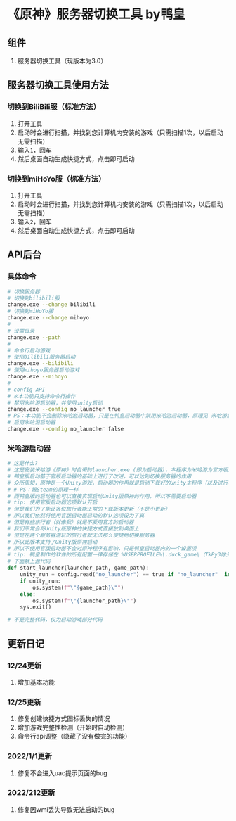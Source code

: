# 《原神》服务器切换工具 by鸭皇

## 组件
1. 服务器切换工具（现版本为3.0）
<!-- 2. 《原神》资源查询器（现版本为2.0） -->

## 服务器切换工具使用方法

### 切换到BiliBili服（标准方法）

1. 打开工具
2. 启动时会进行扫描，并找到您计算机内安装的游戏（只需扫描1次，以后启动无需扫描）
3. 输入`1`，回车
4. 然后桌面自动生成快捷方式，点击即可启动

### 切换到miHoYo服（标准方法）

1. 打开工具
2. 启动时会进行扫描，并找到您计算机内安装的游戏（只需扫描1次，以后启动无需扫描）
3. 输入`2`，回车
4. 然后桌面自动生成快捷方式，点击即可启动

## API后台

### 具体命令

```bash
# 切换服务器
# 切换到bilibili服
change.exe --change bilibili
# 切换到miHoYo服
change.exe --change mihoyo
# 
# 设置目录
change.exe --path
# 
# 命令行启动游戏
# 使用bilibili服务器启动
change.exe --bilibili
# 使用mihoyo服务器启动游戏
change.exe --mihoyo
# 
# config API
# ※本功能只支持命令行操作
# 禁用米哈游启动器，并使用unity启动
change.exe --config no_launcher true
# PS：本功能不会删除米哈游启动器，只是在鸭皇启动器中禁用米哈游启动器，原理见 米哈游启动器 条目
# 启用米哈游启动器
change.exe --config no_launcher false
```
### 米哈游启动器

```python
# 这是什么?
# 这是安装米哈游《原神》时自带的launcher.exe (即为启动器)，本程序为米哈游为官方版启动器 (简称官版启动器)
# 鸭皇版启动基于官版启动器的基础上进行了改进，可以达到切换服务器的作用
# 众所周知，原神是一个Unity游戏，启动器的作用就是启动下载好的Unity主程序（以及进行每次的大版本更新）
# # PS：跟Steam的原理一样
# 而鸭皇版的启动器也可以直接实现启动Unity版原神的作用，所以不需要启动器
# tip: 使用官版启动器选项默认开启
# 但是我们为了能让各位旅行者能正常的下载版本更新（不是小更新）
# 所以我们依然将使用官版启动器启动的默认选项设为了真
# 但是有些旅行者（就像我）就是不爱用官方的启动器
# 我们平常会将Unity版原神的快捷方式直接放到桌面上
# 但是在两个服务器游玩的旅行者就无法那么便捷地切换服务器
# 所以此版本支持了Unity版原神启动
# 所以不使用官版启动器不会对原神程序有影响，只是鸭皇启动器内的一个设置项
# tip: 鸭皇制作的软件的所有配置一律存储在 %USERPROFILE%\.duck_game\（TkPy3除外），Win + R打开运行输入即可打开配置文件夹
# 下面献上源代码
def start_launcher(launcher_path, game_path):
    unity_run = config.read("no_launcher") == true if "no_launcher"  in config.read() else False
    if unity_run:
        os.system(f"\"{game_path}\"")
    else:
        os.system(f"\"{launcher_path}\"")
    sys.exit()

# 不是完整代码，仅为启动游戏部分代码
```

## 更新日记

### 12/24更新

1. 增加基本功能

### 12/25更新

1. 修复创建快捷方式图标丢失的情况
2. 增加游戏完整性检测（开始时自动检测）
3. 命令行api调整（隐藏了没有做完的功能）

### 2022/1/1更新

1. 修复不会进入uac提示页面的bug

### 2022/212更新

1. 修复因wmi丢失导致无法启动的bug
